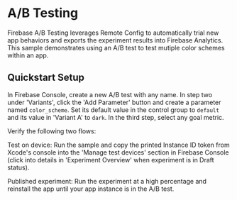 A/B Testing
========

Firebase A/B Testing leverages Remote Config to automatically trial new app
behaviors and exports the experiment results into Firebase Analytics. This
sample demonstrates using an A/B test to test mutiple color schemes within
an app.

## Quickstart Setup

In Firebase Console, create a new A/B test with any name. In step two under
'Variants', click the 'Add Parameter' button and create a parameter named
`color_scheme`. Set its default value in the control group to `default` and
its value in 'Variant A' to `dark`. In the third step, select any goal metric.

Verify the following two flows:

Test on device: 
Run the sample and copy the printed Instance ID token from Xcode's console
into the 'Manage test devices' section in Firebase Console (click into details
in 'Experiment Overview' when experiment is in Draft status).

Published experiment:
Run the experiment at a high percentage and reinstall the app until your app
instance is in the A/B test.

